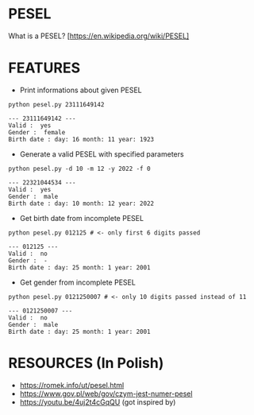 # PESEL
What is a PESEL? [https://en.wikipedia.org/wiki/PESEL]

# FEATURES
- Print informations about given PESEL
```
python pesel.py 23111649142
```
```
--- 23111649142 ---
Valid :  yes
Gender :  female
Birth date : day: 16 month: 11 year: 1923
```
- Generate a valid PESEL with specified parameters
```
python pesel.py -d 10 -m 12 -y 2022 -f 0
```
```
--- 22321044534 ---
Valid :  yes
Gender :  male
Birth date : day: 10 month: 12 year: 2022
```

- Get birth date from incomplete PESEL
```
python pesel.py 012125 # <- only first 6 digits passed
```
```
--- 012125 ---
Valid :  no
Gender :  -
Birth date : day: 25 month: 1 year: 2001
```
- Get gender from incomplete PESEL
```
python pesel.py 0121250007 # <- only 10 digits passed instead of 11
```
```
--- 0121250007 ---
Valid :  no
Gender :  male
Birth date : day: 25 month: 1 year: 2001
```

# RESOURCES (In Polish)
- https://romek.info/ut/pesel.html
- https://www.gov.pl/web/gov/czym-jest-numer-pesel
- https://youtu.be/4uj2t4cGqQU (got inspired by)
